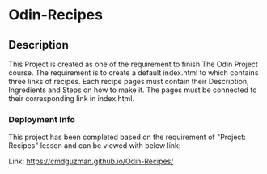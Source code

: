 # Odin-Recipes

## Description
This Project is created as one of the requirement to finish The Odin Project course.
The requirement is to create a default index.html to which contains three links of recipes.
Each recipe pages must contain their Description, Ingredients and Steps on how to make it.
The pages must be connected to their corresponding link in index.html.

### Deployment Info
This project has been completed based on the requirement of "Project: Recipes" lesson and can be viewed with below link:

Link: https://cmdguzman.github.io/Odin-Recipes/
